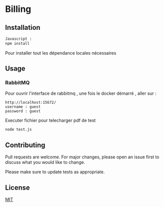 # Billing

## Installation

```bash
Javascript :
npm install
```

Pour installer tout les dépendance locales nécessaires

## Usage

### RabbitMQ

Pour ouvrir l'interface de rabbitmq , une fois le docker démarré , aller sur :

```
http://localhost:15672/
username : guest
password : guest
```

Executer fichier pour telecharger pdf de test

```bash
node test.js
```

## Contributing

Pull requests are welcome. For major changes, please open an issue first to discuss what you would like to change.

Please make sure to update tests as appropriate.

## License

[MIT](https://choosealicense.com/licenses/mit/)
